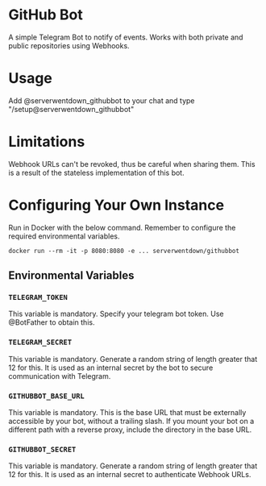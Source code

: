 
# GitHub Bot

A simple Telegram Bot to notify of events. Works with both private and public repositories using Webhooks.

# Usage

Add @serverwentdown_githubbot to your chat and type "/setup@serverwentdown_githubbot"

# Limitations

Webhook URLs can't be revoked, thus be careful when sharing them. This is a result of the stateless implementation of this bot. 

# Configuring Your Own Instance

Run in Docker with the below command. Remember to configure the required environmental variables. 

```
docker run --rm -it -p 8080:8080 -e ... serverwentdown/githubbot
```

## Environmental Variables

### `TELEGRAM_TOKEN`

This variable is mandatory. Specify your telegram bot token. Use @BotFather to obtain this.

### `TELEGRAM_SECRET`

This variable is mandatory. Generate a random string of length greater that 12 for this. It is used as an internal secret by the bot to secure communication with Telegram. 

### `GITHUBBOT_BASE_URL`

This variable is mandatory. This is the base URL that must be externally accessible by your bot, without a trailing slash. If you mount your bot on a different path with a reverse proxy, include the directory in the base URL.

### `GITHUBBOT_SECRET`

This variable is mandatory. Generate a random string of length greater that 12 for this. It is used as an internal secret to authenticate Webhook URLs. 

